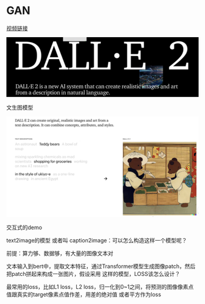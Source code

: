 # GAN

[视频链接](https://www.bilibili.com/video/BV1VT4y1e796?spm_id_from=333.788.videopod.sections&vd_source=ddd7d236ab3e9b123c4086c415f4939e)

![image-20241202215829776](images/image-20241202215829776.png)

文生图模型

![image-20241202215859877](images/image-20241202215859877.png)

交互式的demo

text2image的模型 或者叫 caption2image：可以怎么构造这样一个模型呢？

前提：算力够、数据够，有大量的图像文本对

文本输入到bert中，提取文本特征，通过Transformer模型生成图像patch，然后把patch拼起来构成一张图片，假设采用 这样的模型，LOSS该怎么设计？

最常用的loss，比如L1 loss，L2 loss，归一化到0~1之间，将预测的图像像素点值跟真实的target像素点值作差，用差的绝对值 或者平方作为loss
